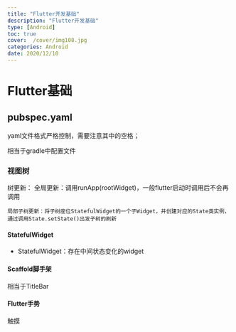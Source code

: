```yaml
---
title: "Flutter开发基础"
description: "Flutter开发基础"
type: [Android]
toc: true
cover:  /cover/img108.jpg
categories: Android
date: 2020/12/10
---
```


# Flutter基础


## pubspec.yaml

yaml文件格式严格控制，需要注意其中的空格； 

相当于gradle中配置文件 


### 视图树

树更新：
    全局更新：调用runApp(rootWidget)，一般flutter启动时调用后不会再调用

    局部子树更新：将子树座位StatefulWidget的一个子Widget，并创建对应的State类实例，通过调用State.setState()出发子树的刷新




 #### StatefulWidget

 * StatefulWidget：存在中间状态变化的widget

   

 #### Scaffold脚手架

 相当于TitleBar   


 #### Flutter手势

 触摸